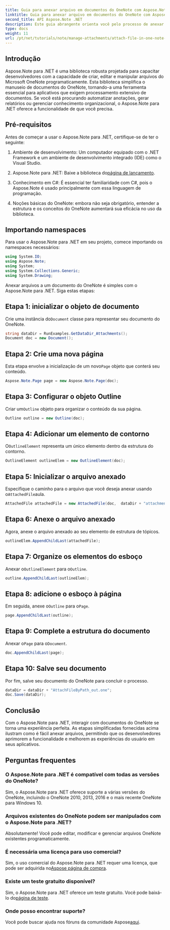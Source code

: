 ```yaml
---
title: Guia para anexar arquivo em documentos do OneNote com Aspose.Note
linktitle: Guia para anexar arquivo em documentos do OneNote com Aspose.Note
second_title: API Aspose.Note .NET
description: Este guia abrangente orienta você pelo processo de anexar arquivos programaticamente a documentos do OneNote, permitindo que você eleve suas tarefas de anotações e gerenciamento de documentos. Com instruções claras, passo a passo, e FAQs úteis.
type: docs
weight: 11
url: /pt/net/tutorials/note/manage-attachments/attach-file-in-one-note-documents/
---
```

## Introdução

Aspose.Note para .NET é uma biblioteca robusta projetada para capacitar desenvolvedores com a capacidade de criar, editar e manipular arquivos do Microsoft OneNote programaticamente. Esta biblioteca simplifica o manuseio de documentos do OneNote, tornando-a uma ferramenta essencial para aplicativos que exigem processamento extensivo de documentos. Se você está procurando automatizar anotações, gerar relatórios ou gerenciar conhecimento organizacional, o Aspose.Note para .NET oferece a funcionalidade de que você precisa.

## Pré-requisitos

Antes de começar a usar o Aspose.Note para .NET, certifique-se de ter o seguinte:

1. Ambiente de desenvolvimento: Um computador equipado com o .NET Framework e um ambiente de desenvolvimento integrado (IDE) como o Visual Studio.
  
2.  Aspose.Note para .NET: Baixe a biblioteca do[página de lançamento](https://releases.aspose.com/note/net/).

3. Conhecimento em C#: É essencial ter familiaridade com C#, pois o Aspose.Note é usado principalmente com essa linguagem de programação.

4. Noções básicas do OneNote: embora não seja obrigatório, entender a estrutura e os conceitos do OneNote aumentará sua eficácia no uso da biblioteca.

## Importando namespaces

Para usar o Aspose.Note para .NET em seu projeto, comece importando os namespaces necessários:

```csharp
using System.IO;
using Aspose.Note;
using System;
using System.Collections.Generic;
using System.Drawing;
```

Anexar arquivos a um documento do OneNote é simples com o Aspose.Note para .NET. Siga estas etapas:

## Etapa 1: inicializar o objeto de documento

 Crie uma instância do`Document` classe para representar seu documento do OneNote.

```csharp
string dataDir = RunExamples.GetDataDir_Attachments();
Document doc = new Document();
```

## Etapa 2: Crie uma nova página

 Esta etapa envolve a inicialização de um novo`Page` objeto que conterá seu conteúdo.

```csharp
Aspose.Note.Page page = new Aspose.Note.Page(doc);
```

## Etapa 3: Configurar o objeto Outline

 Criar um`Outline` objeto para organizar o conteúdo da sua página.

```csharp
Outline outline = new Outline(doc);
```

## Etapa 4: Adicionar um elemento de contorno

 O`OutlineElement` representa um único elemento dentro da estrutura do contorno.

```csharp
OutlineElement outlineElem = new OutlineElement(doc);
```

## Etapa 5: Inicializar o arquivo anexado

 Especifique o caminho para o arquivo que você deseja anexar usando o`AttachedFile`aula.

```csharp
AttachedFile attachedFile = new AttachedFile(doc,  dataDir + "attachment.txt");
```

## Etapa 6: Anexe o arquivo anexado

Agora, anexe o arquivo anexado ao seu elemento de estrutura de tópicos.

```csharp
outlineElem.AppendChildLast(attachedFile);
```

## Etapa 7: Organize os elementos do esboço

 Anexar o`OutlineElement` para o`Outline`.

```csharp
outline.AppendChildLast(outlineElem);
```

## Etapa 8: adicione o esboço à página

 Em seguida, anexe o`Outline` para o`Page`.

```csharp
page.AppendChildLast(outline);
```

## Etapa 9: Complete a estrutura do documento

 Anexar o`Page` para o`Document`.

```csharp
doc.AppendChildLast(page);
```

## Etapa 10: Salve seu documento

Por fim, salve seu documento do OneNote para concluir o processo.

```csharp
dataDir = dataDir + "AttachFileByPath_out.one";
doc.Save(dataDir);
```

## Conclusão

Com o Aspose.Note para .NET, interagir com documentos do OneNote se torna uma experiência perfeita. As etapas simplificadas fornecidas acima ilustram como é fácil anexar arquivos, permitindo que os desenvolvedores aprimorem a funcionalidade e melhorem as experiências do usuário em seus aplicativos.

## Perguntas frequentes

### O Aspose.Note para .NET é compatível com todas as versões do OneNote?

Sim, o Aspose.Note para .NET oferece suporte a várias versões do OneNote, incluindo o OneNote 2010, 2013, 2016 e o mais recente OneNote para Windows 10.

### Arquivos existentes do OneNote podem ser manipulados com o Aspose.Note para .NET?

Absolutamente! Você pode editar, modificar e gerenciar arquivos OneNote existentes programaticamente.

### É necessária uma licença para uso comercial?

 Sim, o uso comercial do Aspose.Note para .NET requer uma licença, que pode ser adquirida no[Aspose página de compra](https://purchase.conholdate.com/buy).

### Existe um teste gratuito disponível?

 Sim, o Aspose.Note para .NET oferece um teste gratuito. Você pode baixá-lo do[página de teste](https://releases.aspose.com/).

### Onde posso encontrar suporte?

 Você pode buscar ajuda nos fóruns da comunidade Aspose[aqui](https://forum.aspose.com/c/note/28).